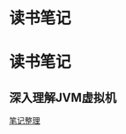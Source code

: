# 读书笔记

# 读书笔记

## 深入理解JVM虚拟机
[笔记整理](http://note.youdao.com/noteshare?id=7a2916b879d85fc18886285ce5559df4&sub=EEEF97E0F77243F184A9B4AB61EF9B96)
